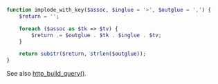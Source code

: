 ```php
function implode_with_key($assoc, $inglue = '>', $outglue = ',') {
    $return = '';

    foreach ($assoc as $tk => $tv) {
        $return .= $outglue . $tk . $inglue . $tv;
    }

    return substr($return, strlen($outglue));
}
```
See also <a href="http://www.php.net/manual/en/function.http-build-query.php">http_build_query()</a>.